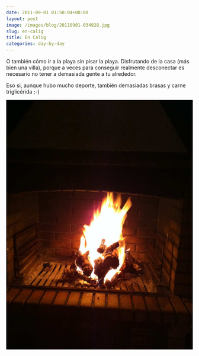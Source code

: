 ```yaml
---
date: 2011-09-01 01:50:04+00:00
layout: post
image: /images/blog/20110901-034928.jpg
slug: en-calig
title: En Calig
categories: day-by-day
---
```


O también cómo ir a la playa sin pisar la playa. Disfrutando de la casa (más bien una villa), porque a veces para conseguir realmente desconectar es necesario no tener a demasiada gente a tu alrededor.

Eso si, aunque hubo mucho deporte, también demasiadas brasas y carne triglicérida ;-)

[![20110901-034928.jpg](/images/blog/20110901-034928.jpg)](/images/blog/20110901-034928.jpg)
